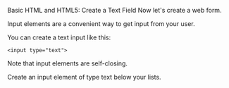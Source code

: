 Basic HTML and HTML5: Create a Text Field
Now let's create a web form.

Input elements are a convenient way to get input from your user.

You can create a text input like this:
```
<input type="text">
```
Note that input elements are self-closing.


Create an input element of type text below your lists.

```

```